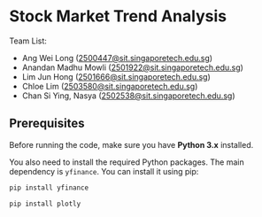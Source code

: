 # Stock Market Trend Analysis 

Team List:
* Ang Wei Long (2500447@sit.singaporetech.edu.sg)
* Anandan Madhu Mowli (2501922@sit.singaporetech.edu.sg)
* Lim Jun Hong (2501666@sit.singaporetech.edu.sg)
* Chloe Lim (2503580@sit.singaporetech.edu.sg)
* Chan Si Ying, Nasya (2502538@sit.singaporetech.edu.sg)

## **Prerequisites**

Before running the code, make sure you have **Python 3.x** installed.

You also need to install the required Python packages. The main dependency is `yfinance`. You can install it using pip:

```bash
pip install yfinance

```

```bash
pip install plotly
